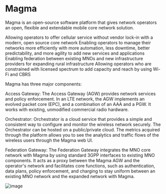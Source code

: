 # Magma


Magma is an open-source software platform that gives network operators an open, flexible and extendable mobile core network solution.

Allowing operators to offer cellular service without vendor lock-in with a modern, open source core network Enabling operators to manage their networks more efficiently with more automation, less downtime, better predictability, and more agility to add new services and applications Enabling federation between existing MNOs and new infrastructure providers for expanding rural infrastructure Allowing operators who are constrained with licensed spectrum to add capacity and reach by using Wi-Fi and CBRS

Magma has three major components:

Access Gateway: The Access Gateway (AGW) provides network services and policy enforcement. In an LTE network, the AGW implements an evolved packet core (EPC), and a combination of an AAA and a PGW. It works with existing, unmodified commercial radio hardware.

Orchestrator: Orchestrator is a cloud service that provides a simple and consistent way to configure and monitor the wireless network securely. The Orchestrator can be hosted on a public/private cloud. The metrics acquired through the platform allows you to see the analytics and traffic flows of the wireless users through the Magma web UI.

Federation Gateway: The Federation Gateway integrates the MNO core network with Magma by using standard 3GPP interfaces to existing MNO components. It acts as a proxy between the Magma AGW and the operator's network and facilitates core functions, such as authentication, data plans, policy enforcement, and charging to stay uniform between an existing MNO network and the expanded network with Magma.

![image](https://user-images.githubusercontent.com/94358791/142985738-17633291-aae0-4713-b0d0-57c91f89d4b7.png)
